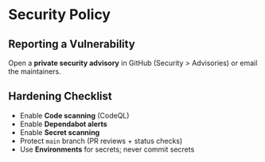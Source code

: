 # Security Policy

## Reporting a Vulnerability
Open a **private security advisory** in GitHub (Security > Advisories) or email the maintainers.

## Hardening Checklist
- Enable **Code scanning** (CodeQL)
- Enable **Dependabot alerts**
- Enable **Secret scanning**
- Protect `main` branch (PR reviews + status checks)
- Use **Environments** for secrets; never commit secrets
